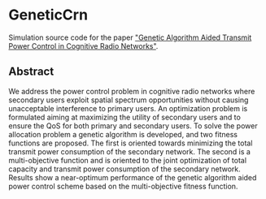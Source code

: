 # GeneticCrn
Simulation source code for the paper ["Genetic Algorithm Aided Transmit Power Control in Cognitive Radio Networks"](https://ieeexplore.ieee.org/abstract/document/6849663).

## Abstract
We address the power control problem in cognitive radio networks where secondary users exploit spatial spectrum opportunities without causing unacceptable interference to primary users. An optimization problem is formulated aiming at maximizing the utility of secondary users and to ensure the QoS for both primary and secondary users. To solve the power allocation problem a genetic algorithm is developed, and two fitness functions are proposed. The first is oriented towards minimizing the total transmit power consumption of the secondary network. The second is a multi-objective function and is oriented to the joint optimization of total capacity and transmit power consumption of the secondary network. Results show a near-optimum performance of the genetic algorithm aided power control scheme based on the multi-objective fitness function.
